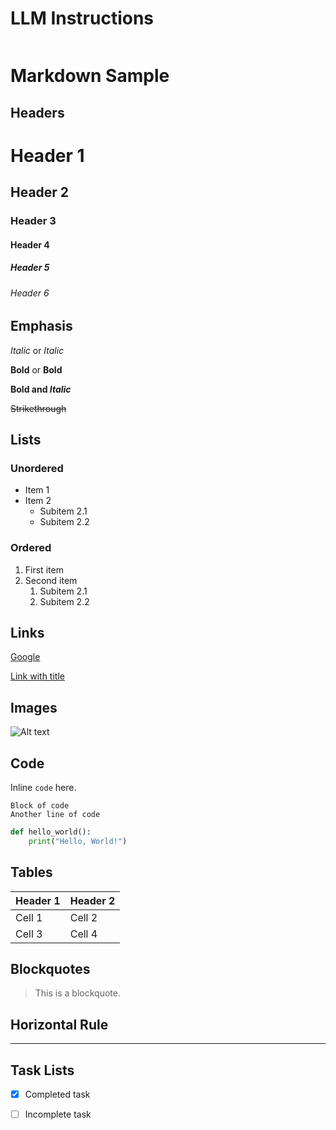 # LLM Instructions


```python

```

# Markdown Sample

## Headers

# Header 1
## Header 2
### Header 3
#### Header 4
##### Header 5
###### Header 6

## Emphasis

*Italic* or _Italic_

**Bold** or __Bold__

**Bold and _Italic_**

~~Strikethrough~~

## Lists

### Unordered

* Item 1
* Item 2
  * Subitem 2.1
  * Subitem 2.2

### Ordered

1. First item
2. Second item
   1. Subitem 2.1
   2. Subitem 2.2

## Links

[Google](https://www.google.com)

[Link with title](https://www.google.com "Google's Homepage")

## Images

![Alt text](https://via.placeholder.com/150 "Sample Image")

## Code

Inline `code` here.

```
Block of code
Another line of code
```

```python
def hello_world():
    print("Hello, World!")
```

## Tables

| Header 1 | Header 2 |
|----------|----------|
| Cell 1   | Cell 2   |
| Cell 3   | Cell 4   |

## Blockquotes

> This is a blockquote.

## Horizontal Rule

---

## Task Lists

- [x] Completed task
- [ ] Incomplete task


